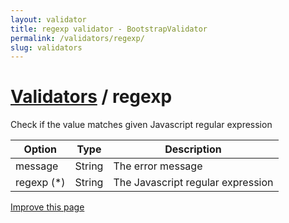 ```yaml
---
layout: validator
title: regexp validator - BootstrapValidator
permalink: /validators/regexp/
slug: validators
---
```


# <a href="/validators/">Validators</a> / regexp

Check if the value matches given Javascript regular expression

Option     | Type   | Description
-----------|--------|------------
message    | String | The error message
regexp (*) | String | The Javascript regular expression

<a href="https://github.com/nghuuphuoc/bootstrapvalidator/edit/gh-pages/validators/regexp.md" class="btn btn-info">Improve this page</a>